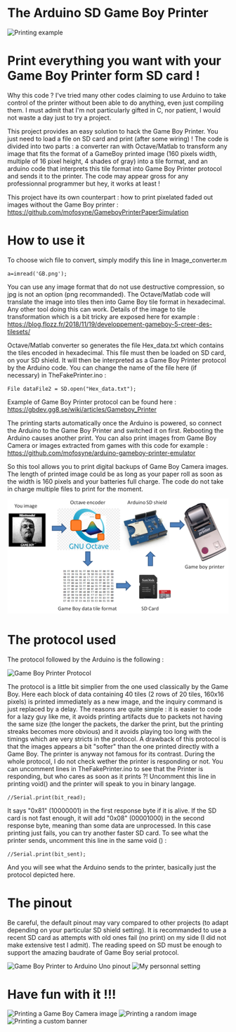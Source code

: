 # The Arduino SD Game Boy Printer

![Printing example](https://github.com/Raphael-Boichot/The-FakePrinter/blob/master/Illustrations/Print_test2.png)

# Print everything you want with your Game Boy Printer form SD card !

Why this code ? I've tried many other codes claiming to use Arduino to take control of the printer without been able to do anything, even just compiling them. I must admit that I'm not particularly gifted in C, nor patient, I would not waste a day just to try a project.

This project provides an easy solution to hack the Game Boy Printer. You just need to load a file on SD card and print (after some wiring) ! The code is divided into two parts : a converter ran with Octave/Matlab to transform any image that fits the format of a GameBoy printed image (160 pixels width, multiple of 16 pixel height, 4 shades of gray) into a tile format, and an arduino code that interprets this tile format into Game Boy Printer protocol and sends it to the printer. The code may appear gross for any professionnal programmer but hey, it works at least !

This project have its own counterpart : how to print pixelated faded out images without the Game Boy printer :
https://github.com/mofosyne/GameboyPrinterPaperSimulation


# How to use it

To choose wich file to convert, simply modify this line in Image_converter.m

    a=imread('GB.png');

You can use any image format that do not use destructive compression, so jpg is not an option (png recommanded). The Octave/Matlab code will translate the image into tiles then into Game Boy tile format in hexadecimal. Any other tool doing this can work. Details of the image to tile transformation which is a bit tricky are exposed here for example :
https://blog.flozz.fr/2018/11/19/developpement-gameboy-5-creer-des-tilesets/

Octave/Matlab converter so generates the file Hex_data.txt which contains the tiles encoded in hexadecimal. This file must then be loaded on SD card, on your SD shield. It will then be interpreted as a Game Boy Printer protocol by the Arduino code. You can change the name of the file here (if necessary) in TheFakePrinter.ino :

    File dataFile2 = SD.open("Hex_data.txt");

Example of Game Boy Printer protocol can be found here : 
https://gbdev.gg8.se/wiki/articles/Gameboy_Printer

The printing starts automatically once the Arduino is powered, so connect the Arduino to the Game Boy Printer and switched it on first. Rebooting the Arduino causes another print. You can also print images from Game Boy Camera or images extracted from games with this code for example :
https://github.com/mofosyne/arduino-gameboy-printer-emulator

So this tool allows you to print digital backups of Game Boy Camera images. The length of printed image could be as long as your paper roll as soon as the width is 160 pixels and your batteries full charge. The code do not take in charge multiple files to print for the moment.

![Principle](https://github.com/Raphael-Boichot/The-Arduino-SD-Game-Boy-Printer/blob/master/Illustrations/How_to.png)

# The protocol used

The protocol followed by the Arduino is the following :

![Game Boy Printer Protocol](https://github.com/Raphael-Boichot/The-FakePrinter/blob/master/Illustrations/Printing_protocol.PNG)

The protocol is a little bit simplier from the one used classically by the Game Boy. Here each block of data containing 40 tiles (2 rows of 20 tiles, 160x16 pixels) is printed immediately as a new image, and the inquiry command is just replaced by a delay. The reasons are quite simple : it is easier to code for a lazy guy like me, it avoids printing artifacts due to packets not having the same size (the longer the packets, the darker the print, but the printing streaks becomes more obvious) and it avoids playing too long with the timings which are very stricts in the protocol. A drawback of this protocol is that the images appears a bit "softer" than the one printed directly with a Game Boy. The printer is anyway not famous for its contrast. During the whole protocol, I do not check wether the printer is responding or not. You can uncomment lines in TheFakePrinter.ino to see that the Printer is responding, but who cares as soon as it prints ?! Uncomment this line in printing void() and the printer will speak to you in binary langage. 

    //Serial.print(bit_read);

It says "0x81" (10000001) in the first response byte if it is alive. If the SD card is not fast enough, it will add "0x08" (00001000) in the second response byte, meaning than some data are unprocessed. In this case printing just fails, you can try another faster SD card. To see what the printer sends, uncomment this line in the same void () : 

    //Serial.print(bit_sent);

And you will see what the Arduino sends to the printer, basically just the protocol depicted here.

# The pinout

Be careful, the default pinout may vary compared to other projects (to adapt depending on your particular SD shield setting). It is recommanded to use a recent SD card as attempts with old ones fail (no print) on my side (I did not make extensive test I admit). The reading speed on SD must be enough to support the amazing baudrate of Game Boy serial protocol.

![Game Boy Printer to Arduino Uno pinout](https://github.com/Raphael-Boichot/The-FakePrinter/blob/master/Illustrations/Pinout.PNG)
![My personnal setting](https://github.com/Raphael-Boichot/The-FakePrinter/blob/master/Illustrations/My_setting.PNG)

# Have fun with it !!!

![Printing a Game Boy Camera image](https://github.com/Raphael-Boichot/The-FakePrinter/blob/master/Illustrations/Printing_Example2.PNG)
![Printing a random image](https://github.com/Raphael-Boichot/The-FakePrinter/blob/master/Illustrations/Printing_Example.PNG)
![Printing a custom banner](https://github.com/Raphael-Boichot/The-FakePrinter/blob/master/Illustrations/Printing_Example3.PNG)
